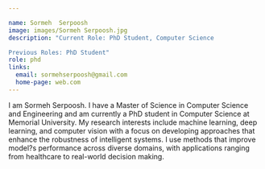 ```yaml
---

name: Sormeh  Serpoosh
image: images/Sormeh Serpoosh.jpg
description: "Current Role: PhD Student, Computer Science

Previous Roles: PhD Student"
role: phd
links:
  email: sormehserpoosh@gmail.com
  home-page: web.com
---
```


I am Sormeh Serpoosh. I have a Master of Science in Computer Science and Engineering and am currently a PhD student in Computer Science at Memorial University. My research interests include machine learning, deep learning, and computer vision with a focus on developing approaches that enhance the robustness of intelligent systems. I use methods that improve model?s performance across diverse  domains, with applications ranging from healthcare to real-world decision making.